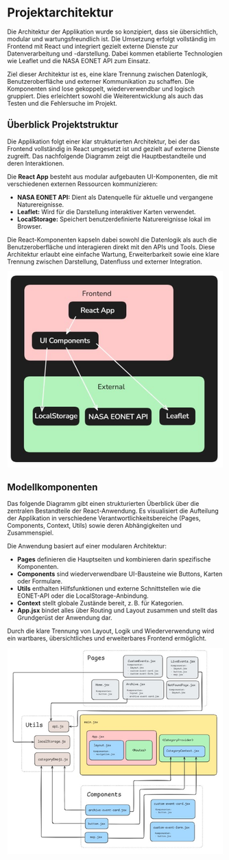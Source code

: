 # Projektarchitektur
Die Architektur der Applikation wurde so konzipiert, dass sie übersichtlich, modular und wartungsfreundlich ist. Die Umsetzung erfolgt vollständig im Frontend mit React und integriert gezielt externe Dienste zur Datenverarbeitung und -darstellung. Dabei kommen etablierte Technologien wie Leaflet und die NASA EONET API zum Einsatz.

Ziel dieser Architektur ist es, eine klare Trennung zwischen Datenlogik, Benutzeroberfläche und externer Kommunikation zu schaffen. Die Komponenten sind lose gekoppelt, wiederverwendbar und logisch gruppiert. Dies erleichtert sowohl die Weiterentwicklung als auch das Testen und die Fehlersuche im Projekt.
## Überblick Projektstruktur
Die Applikation folgt einer klar strukturierten Architektur, bei der das Frontend vollständig in React umgesetzt ist und gezielt auf externe Dienste zugreift. Das nachfolgende Diagramm zeigt die Hauptbestandteile und deren Interaktionen.

Die **React App** besteht aus modular aufgebauten UI-Komponenten, die mit verschiedenen externen Ressourcen kommunizieren:
- **NASA EONET API:** Dient als Datenquelle für aktuelle und vergangene Naturereignisse.
- **Leaflet:** Wird für die Darstellung interaktiver Karten verwendet.
- **LocalStorage:** Speichert benutzerdefinierte Naturereignisse lokal im Browser.

Die React-Komponenten kapseln dabei sowohl die Datenlogik als auch die Benutzeroberfläche und interagieren direkt mit den APIs und Tools. Diese Architektur erlaubt eine einfache Wartung, Erweiterbarkeit sowie eine klare Trennung zwischen Darstellung, Datenfluss und externer Integration.

![Diagramm zur Projektarchitektur](/natural-events-tracker/docs/images/project-architecture.jpg)
## Modellkomponenten
Das folgende Diagramm gibt einen strukturierten Überblick über die zentralen Bestandteile der React-Anwendung. Es visualisiert die Aufteilung der Applikation in verschiedene Verantwortlichkeitsbereiche (Pages, Components, Context, Utils) sowie deren Abhängigkeiten und Zusammenspiel.

Die Anwendung basiert auf einer modularen Architektur:
- **Pages** definieren die Hauptseiten und kombinieren darin spezifische Komponenten.
- **Components** sind wiederverwendbare UI-Bausteine wie Buttons, Karten oder Formulare.
- **Utils** enthalten Hilfsfunktionen und externe Schnittstellen wie die EONET-API oder die LocalStorage-Anbindung.
- **Context** stellt globale Zustände bereit, z. B. für Kategorien.
- **App.jsx** bindet alles über Routing und Layout zusammen und stellt das Grundgerüst der Anwendung dar.

Durch die klare Trennung von Layout, Logik und Wiederverwendung wird ein wartbares, übersichtliches und erweiterbares Frontend ermöglicht.

![Diagramm zu den Modellkomponenten](/natural-events-tracker/docs/images/model-components.jpg)
